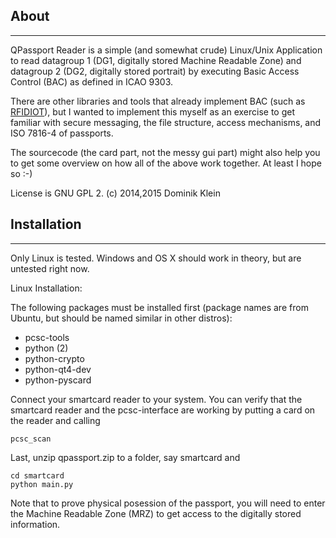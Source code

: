 About
------
------

QPassport Reader is a simple (and somewhat crude) Linux/Unix
Application to read datagroup 1 (DG1, digitally stored 
Machine Readable Zone) and datagroup 2 (DG2, digitally stored portrait)
by executing Basic Access Control (BAC) as defined in ICAO 9303.

There are other libraries and tools that already implement BAC (such
as [RFIDIOT](http://rfidiot.org)), but I wanted to implement this myself as an exercise
to get familiar with secure messaging, the file structure, 
access mechanisms, and ISO 7816-4 of passports.

The sourcecode (the card part, not the messy gui part) might also
help you to get some overview on how all of the above work together.
At least I hope so :-)

License is GNU GPL 2.
(c) 2014,2015 Dominik Klein

Installation
------------
------------

Only Linux is tested. Windows and OS X should work in theory,
but are untested right now.

Linux Installation:

The following packages must be installed first (package names
are from Ubuntu, but should be named similar in other
distros):

- pcsc-tools
- python (2)
- python-crypto
- python-qt4-dev
- python-pyscard

Connect your smartcard reader to your system. You can
verify that the smartcard reader and the pcsc-interface 
are working by putting a card on the reader and calling

    pcsc_scan

Last, unzip qpassport.zip to a folder, say smartcard and

    cd smartcard
    python main.py

Note that to prove physical posession of the passport, you 
will need to enter the Machine Readable Zone (MRZ) to get
access to the digitally stored information.
